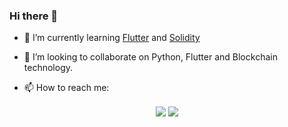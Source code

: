 ### Hi there 👋


- 🌱 I’m currently learning <a href="https://flutter.dev/" target="_blank">Flutter</a> and <a href="https://soliditylang.org/" target="_blank">Solidity</a>
- 👯 I’m looking to collaborate on Python, Flutter and Blockchain technology.

- 📫 How to reach me: 

<p align="center">
		<a href="https://www.linkedin.com/in/sikaili99/" target="_blank"><img align="center" src="https://img.shields.io/badge/linkedin-%230077B5.svg?&style=for-the-badge&logo=linkedin&logoColor=white"></a>
	<a href="https://twitter.com/sikaili99" target="_blank"><img align="center" src="https://img.shields.io/badge/twitter-%231DA1F2.svg?&style=for-the-badge&logo=twitter&logoColor=white"></a>

</p>




<!--
**Mathewsmusukuma/Mathewsmusukuma** is a ✨ _special_ ✨ repository because its `README.md` (this file) appears on your GitHub profile.

Here are some ideas to get you started:

- 🔭 I’m currently working on ...
- 🌱 I’m currently learning ...
- 👯 I’m looking to collaborate on ...
- 🤔 I’m looking for help with ...
- 💬 Ask me about ...
- 📫 How to reach me: ...
- 😄 Pronouns: ...
- ⚡ Fun fact: ...
-->
